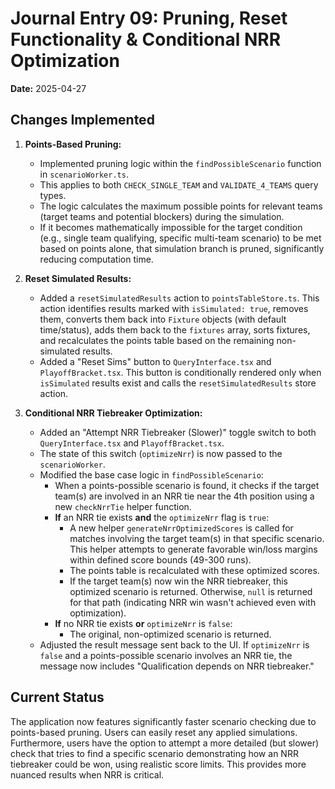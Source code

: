 # Journal Entry 09: Pruning, Reset Functionality & Conditional NRR Optimization

**Date:** 2025-04-27

## Changes Implemented

1.  **Points-Based Pruning:**
    *   Implemented pruning logic within the `findPossibleScenario` function in `scenarioWorker.ts`.
    *   This applies to both `CHECK_SINGLE_TEAM` and `VALIDATE_4_TEAMS` query types.
    *   The logic calculates the maximum possible points for relevant teams (target teams and potential blockers) during the simulation.
    *   If it becomes mathematically impossible for the target condition (e.g., single team qualifying, specific multi-team scenario) to be met based on points alone, that simulation branch is pruned, significantly reducing computation time.

2.  **Reset Simulated Results:**
    *   Added a `resetSimulatedResults` action to `pointsTableStore.ts`. This action identifies results marked with `isSimulated: true`, removes them, converts them back into `Fixture` objects (with default time/status), adds them back to the `fixtures` array, sorts fixtures, and recalculates the points table based on the remaining non-simulated results.
    *   Added a "Reset Sims" button to `QueryInterface.tsx` and `PlayoffBracket.tsx`. This button is conditionally rendered only when `isSimulated` results exist and calls the `resetSimulatedResults` store action.

3.  **Conditional NRR Tiebreaker Optimization:**
    *   Added an "Attempt NRR Tiebreaker (Slower)" toggle switch to both `QueryInterface.tsx` and `PlayoffBracket.tsx`.
    *   The state of this switch (`optimizeNrr`) is now passed to the `scenarioWorker`.
    *   Modified the base case logic in `findPossibleScenario`:
        *   When a points-possible scenario is found, it checks if the target team(s) are involved in an NRR tie near the 4th position using a new `checkNrrTie` helper function.
        *   **If** an NRR tie exists **and** the `optimizeNrr` flag is `true`:
            *   A new helper `generateNrrOptimizedScores` is called for matches involving the target team(s) in that specific scenario. This helper attempts to generate favorable win/loss margins within defined score bounds (49-300 runs).
            *   The points table is recalculated with these optimized scores.
            *   If the target team(s) now win the NRR tiebreaker, this optimized scenario is returned. Otherwise, `null` is returned for that path (indicating NRR win wasn't achieved even with optimization).
        *   **If** no NRR tie exists **or** `optimizeNrr` is `false`:
            *   The original, non-optimized scenario is returned.
    *   Adjusted the result message sent back to the UI. If `optimizeNrr` is `false` and a points-possible scenario involves an NRR tie, the message now includes "Qualification depends on NRR tiebreaker."

## Current Status

The application now features significantly faster scenario checking due to points-based pruning. Users can easily reset any applied simulations. Furthermore, users have the option to attempt a more detailed (but slower) check that tries to find a specific scenario demonstrating how an NRR tiebreaker could be won, using realistic score limits. This provides more nuanced results when NRR is critical.
